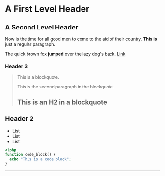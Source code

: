 A First Level Header
====================

A Second Level Header
---------------------

Now is the time for all good men to come to
the aid of their country. __This is__ just a
regular paragraph.

The quick brown fox **jumped** over the lazy
dog's back. [Link](http://www.syntax--link.com)

### Header 3

> This is a blockquote.
>
> This is the second paragraph in the blockquote.
>
> ## This is an H2 in a blockquote

## Header 2

- List
- List
- List

```php
<?php
function code_block() {
  echo "This is a code block";
}
```

* * *
